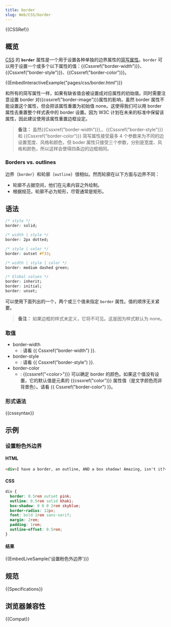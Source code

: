 ```yaml
---
title: border
slug: Web/CSS/border
---
```


{{CSSRef}}

## 概览

[CSS](/zh-CN/docs/CSS) 的 **`border`** 属性是一个用于设置各种单独的边界属性的[简写属性](/zh-CN/docs/Web/CSS/Shorthand_properties)。`border` 可以用于设置一个或多个以下属性的值：{{Cssxref("border-width")}}、{{Cssxref("border-style")}}、{{Cssxref("border-color")}}。

{{EmbedInteractiveExample("pages/css/border.html")}}

和所有的简写属性一样，如果有缺省值会被设置成对应属性的初始值。同时需要注意设置 border 对{{cssxref("border-image")}}属性的影响，虽然 border 属性不能设置这个属性，但会把该属性重置为初始值 none。这使得我们可以用 border 属性去重置整个样式表中的 border 设置。因为 W3C 计划在未来的标准中保留该属性，因此建议使用该属性重置边框设定。

> **备注：** 虽然{{Cssxref("border-width")}},、{{Cssxref("border-style")}}和 {{Cssxref("border-color")}} 简写属性接受最多 4 个参数来为不同的边设置宽度、风格和颜色，但 boder 属性只接受三个参数，分别是宽度、风格和颜色，所以这样会使得四条边的边框相同。

### Borders vs. outlines

边界（`border`）和轮廓（`outline`）很相似。然而轮廓在以下方面与边界不同：

- 轮廓不占据空间，他们在元素内容之外绘制。
- 根据规范，轮廓不必为矩形，尽管通常是矩形。

## 语法

```css
/* style */
border: solid;

/* width | style */
border: 2px dotted;

/* style | color */
border: outset #f33;

/* width | style | color */
border: medium dashed green;

/* Global values */
border: inherit;
border: initial;
border: unset;
```

可以使用下面列出的一个，两个或三个值来指定 `border` 属性。值的顺序无关紧要。

> **备注：** 如果边框的样式未定义，它将不可见。这是因为样式默认为 none。

### 取值

- border-width
  - : 请看 {{ Cssxref("border-width") }}.
- border-style
  - : 请看 {{ Cssxref("border-style") }}.
- border-color
  - : {{cssxref("&lt;color&gt;")}} 可以确定 border 的颜色。如果这个值没有设置，它的默认值是元素的 {{cssxref("color")}} 属性值（是文字颜色而非背景色）。请看 {{ Cssxref("border-color") }}。

### 形式语法

{{csssyntax}}

## 示例

### 设置粉色外边界

#### HTML

```html
<div>I have a border, an outline, AND a box shadow! Amazing, isn't it?</div>
```

#### CSS

```css
div {
  border: 0.5rem outset pink;
  outline: 0.5rem solid khaki;
  box-shadow: 0 0 0 2rem skyblue;
  border-radius: 12px;
  font: bold 1rem sans-serif;
  margin: 2rem;
  padding: 1rem;
  outline-offset: 0.5rem;
}
```

#### 结果

{{EmbedLiveSample('设置粉色外边界')}}

## 规范

{{Specifications}}

## 浏览器兼容性

{{Compat}}
